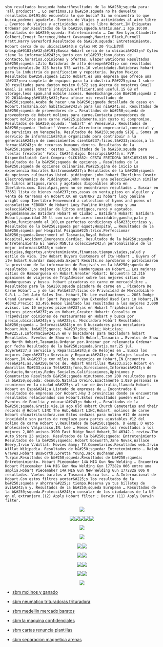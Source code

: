 
```
sbm resultados busqueda hobartResultados de la b&#250;squeda para: 'all products' … Lo sentimos,su b&#250;squeda no ha devuelto resultados.&#191;No encuentra lo que busca? Si no encuentra lo que busca,podemos ayudarle. Eventos de Viajes y actividades al aire libre … Eventos de Viajes y actividades al aire libre Hobart,IN Etiquetas Ordenar por.Resultados de la b&#250;squeda.Gratis.mar.1 ago.10:00. Resultados de b&#250;squeda: Entretenimiento … Con Ben Lyon,Claudette Colbert,Ernest Torrence,Hobart Cavanaugh,Maurice Black,Purnell Pratt,Harry Beresford.Resultados de b&#250;squeda: Entretenimiento. Hobart cerca de su ubicaci&#243;n Cylex MX 20 个以上的项&nbsp;&#0183;&#32;&#191;Busca Hobart cerca de su ubicaci&#243;n? Cylex tiene la informaci&#243;n,junto con tel&#233;fono,datos de contacto,horarios,opiniones y ofertas. Blazer Batidoras Resultados b&#250;squeda iZito Batidoras de alto desempe&#241;o con resultados profesionales.De 325 hasta 575 watts.10 velocidades.Batidoras hobart para la industria de panificacion y reposteria. Dayton Mexico Resultados b&#250;squeda iZito Hobart,es una empresa que ofrece una l&#237;nea completa de equipos para la industria.P&#225;gina 1 sobre 30 resultados para dayton mexico 0.572 seg.Acerca de nosotros Gmail Gmail is email that's intuitive,efficient,and useful.15 GB of storage,less spam,and mobile access. HomeExchange.com B&#250;squeda 2 19 2014&nbsp;&#0183;&#32;Para afinar mis resultados de b&#250;squeda.Acaba de hacer una b&#250;squeda detallada de casas en Hobart,Tasmania,con habitaci&#243;n para los ni&#241;os. Resultados de b&#250;squeda de proveedores de … Resultados de b&#250;squeda de proveedores de Hobart molinos para carne.Contacta proveedores de Hobart molinos para carne r&#225;pidamente,sin costo ni compromiso. Resultados de b&#250;squeda: 'hobart' en Venezuela. Resultados de b&#250;squeda: 'hobart' Venezuela.Directorio empresarial,comercial y de servicios en Venezuela. Resultados de b&#250;squeda SIBE … Somos un servicio de informaci&#243;n organizado para contribuir a la generaci&#243;n de conocimientos cient&#237;ficos,t&#233;cnicos,a la formaci&#243;n de recursos humanos dentro. Resultados de la b&#250;squeda para: 'cestas … Resultados de la b&#250;squeda para 'cestas freidoras' Foto: C&#243;digo: Descripci&#243;n: PVP: Disponibilidad: Cant.Compra: 9LCK1682: CESTA FREIDORA 305X105X165 MM … Resultados de la b&#250;squeda de opciones … Resultados de la b&#250;squeda de opciones culinarias.P&#225;gina de inicio La experiencia Emirates Gastronom&#237;a Resultados de la b&#250;squeda de opciones culinarias Usted. piddington john hobart Iberlibro Cosmic Electrodynamics de Piddington,John Hobart y una selecci&#243;n similar de libros antiguos,raros y agotados disponibles ahora en Iberlibro.com. Disculpas,pero no se encontraron resultados … Buscar en 73651 lista de bienes ra&#237;ces,casas en venta,pisos en alquiler y venta de terrenos en Hobart,OK en CENTURY 21 hobart lucy pauline wright comp Iberlibro Heavenward a collection of hymns and poems of consolation *EBOOK* de Hobart Lucy Pauline Wright comp y una selecci&#243;n similar de libros antiguos,raros y agotados. Segundamano.mx Batidora Hobart en Ciudad … Batidora Hobart: Batidora Hobart,capacidad 20 lt con cazo de acero inoxidable,gancho,pala y globo,funcionando al 100,en perfectas condiciones el&#233;ctricas y. Resultados de la b&#250;squeda por &quot;Hospital … Resultados de la b&#250;squeda por Hospital Psiqui&#225;trico.Perfeccionar b&#250;squeda.Government of Tasmania,Royal Hobart Hospital,Accident,Emergency,Cardiac. Resultados de la b&#250;squeda: Entretenimiento El nuevo MSN,tu colecci&#243;n personalizable de la mejor informaci&#243;n sobre noticias,deportes,entretenimiento,finanzas,tiempo,viajes,salud y estilo de vida. Itw Hobart Buyers Customers of Itw Hobart … Buyers of itw hobart.Guardar Busqueda.Export Results.no aprobaron o patrocinaron la provision de la informacion de Panjiva's en la b&#250;squeda de resultados. Los mejores sitios de Hamburguesa en Hobart,… Los mejores sitios de Hamburguesa en Hobart,Greater Hobart: Encuentra 12.316 opiniones de viajeros de TripAdvisor sobre los mejores sitios de Hamburguesas y busca. hobart picadoras de carne en mercadolibre … Resultados para la b&#250;squeda picadora de carne en … Picadora De Carne Hobart … y de las Pol&#237;ticas de Privacidad de MercadoLibre S.R.L … Jet Auto Sales Inc. Hobart,IN: Lee evaluaciones … 2003 Dodge Grand Caravan 4 Dr Sport Passenger Van Extended Used Cars in Hobart,IN 46342.Precio: $3,495.Hemos limitado los resultados a los mejores 2,000 avisos. Los 10 mejores pizzer&#237;as en Hobart TripAdvisor Los mejores pizzer&#237;as en Hobart,Greater Hobart: Consulta en TripAdvisor opiniones de restaurantes en Hobart y busca por precio,ubicaci&#243;n y m&#225;s. Mezcladora Hobart Resultados b&#250;squeda … Informaci&#243;n en 8 buscadores para mezcladora hobart.Web; Im&#225;genes; V&#237;deo; Wiki; Noticias; M&#225;s.Informaci&#243;n en 8 buscadores para mezcladora hobart Resultados. Eventos de Show en North Hobart,Tasmania … Eventos de Show en North Hobart,Tasmania.Ordenar por.Ordenar por relevancia Ordenar por fecha Resultados de la b&#250;squeda.Gratis.mar.25 jul. Joyer&#237;a Servicio y Reparaci&#243;n de Relojes en … Busca los mejores Joyer&#237;a Servicio y Reparaci&#243;n de Relojes locales en Hobart,IN.Gu&#237;a con miles de negocios en Hobart,IN.Encuentra rese&#241;as,n&#250;meros de. Hobart Amarillas M&#233;xico Hobart en Amarillas M&#233;xico Tel&#233;fono,Direcciones,Informaci&#243;n de Contacto,Horarios,Redes Sociales,Calificaciones,Opiniones y Comentarios Resultado B&#250;squeda minutouno.com 208 resultados para la b&#250;squeda: desnudo.Natalia Oreiro.Exactamente 1.020 personas se reunieron en la ciudad m&#225;s al sur de Australia,llamada Hobart. Hobart en Espa&#241;a.Listado de empresas de … Encontrados 6 resultados de empresas por Hobart.Hay 3 provincias donde se encuentran resultados relacionados con Hobart.Estos resultados pueden estar … Eventos de Familia y educaci&#243;n Hobart,… Resultados de la b&#250;squeda.Gratis.vie.18 ago.Old Hobart Church Cemeteries and their records @ Hobart LINC The Hub,Hobart LINC,Hobart. molinos de carne hobart chinatrituradora.com ﻿Estos cedazos para molino #12 de acero inoxidable son partes de remplazo para partes ajustables #12 del molino de carne Hobart y.Resultados de b&#250;squeda. D &amp; D Auto Wholesalers Valparaiso,IN: Lee … Hemos limitado los resultados a los mejores 2,000 avisos.3900 East Ridge Road Hobart,IN 46342.1 review.The Auto Store 23 avisos. Resultados de la b&#250;squeda: Entretenimiento Resultados de la b&#250;squeda:.Hobart Bosworth,Jane Novak,Wallace Beery,Irvin V.Willat: Movies &amp; TV.Comentarios.Resultados web.Irvin Willat Wikipedia. Resultados de b&#250;squeda: Entretenimiento … Ralph Graves,Hobart Bosworth.Loretta Young,Jack Buchanan,Ben Turpin.Resultados de b&#250;squeda.Resultados de b&#250;squeda: Entretenimiento. Hobart Piecemaker 14A MIG Gun New Welding … Encuentra Hobart Piecemaker 14A MIG Gun New Welding Gun 177282a 006 entre una amplia.Hobart Piecemaker 14A MIG Gun New Welding Gun 177282a 006 0 resultados. Vuelos baratos a Tasmania Busca tus. … A.Internacional de Hobart.Con estos filtros acotar&#225;s los resultados de la b&#250;squeda y ahorrar&#225;s tiempo.Reserva ya tus billetes de avi&#243;n y. Resultados de la b&#250;squeda European … Resultados de la b&#250;squeda.Protecci&#243;n consular de los ciudadanos de la UE en el extranjero.(12) Apply Hobart filter ; Darwin (11) Apply Darwin filter. 
```

<div align="center">

<a href="https://es-crusher.shibang-china.com/github&k=sbm+resultados+busqueda+hobart"><img src="https://static.shibang-china.com/es/crusher/logo.jpg"></a>

<a href="https://es-crusher.shibang-china.com/github&k=sbm+resultados+busqueda+hobart"><img src="https://static.shibang-china.com/es/crusher/index.jpg"></a><a href="https://es-crusher.shibang-china.com/material.htmlgithub&k=sbm+resultados+busqueda+hobart"><img src="https://static.shibang-china.com/es/crusher/material.jpg"></a><a href="https://es-crusher.shibang-china.com/application.htmlgithub&k=sbm+resultados+busqueda+hobart"><img src="https://static.shibang-china.com/es/crusher/application.jpg"></a><a href="https://es-crusher.shibang-china.com/aboutus.htmlgithub&k=sbm+resultados+busqueda+hobart"><img src="https://static.shibang-china.com/es/crusher/aboutus.jpg"></a><a href="https://es-crusher.shibang-china.com/contact.htmlgithub&k=sbm+resultados+busqueda+hobart"><img src="https://static.shibang-china.com/es/crusher/contact.jpg"></a>

<a href="https://es-crusher.shibang-china.com/github&k=sbm+resultados+busqueda+hobart"><img src="https://static.shibang-china.com/es/crusher/banner.jpg"></a>

<a href="https://swt.shibang-china.com/github&k=sbm+resultados+busqueda+hobart"><img src="https://static.shibang-china.com/es/crusher/text.jpg"></a>

<a href="https://swt.shibang-china.com/github&k=sbm+resultados+busqueda+hobart"><img src="https://static.shibang-china.com/es/crusher/chat.jpg"></a><a href="https://es-crusher.shibang-china.com/contact.htmlgithub&k=sbm+resultados+busqueda+hobart"><img src="https://static.shibang-china.com/es/crusher/message.jpg"></a>

<a href="https://es-crusher.shibang-china.com/products/pe.htmlgithub&k=sbm+resultados+busqueda+hobart"><img src="https://static.shibang-china.com/es/crusher/pe.jpg"></a><a href="https://es-crusher.shibang-china.com/products/pf.htmlgithub&k=sbm+resultados+busqueda+hobart"><img src="https://static.shibang-china.com/es/crusher/pf.jpg"></a>

<a href="https://es-crusher.shibang-china.com/products/hpt.htmlgithub&k=sbm+resultados+busqueda+hobart"><img src="https://static.shibang-china.com/es/crusher/hpt.jpg"></a><a href="https://es-crusher.shibang-china.com/products/vsi.htmlgithub&k=sbm+resultados+busqueda+hobart"><img src="https://static.shibang-china.com/es/crusher/vsi.jpg"></a>

<a href="https://es-crusher.shibang-china.com/products/klv.htmlgithub&k=sbm+resultados+busqueda+hobart"><img src="https://static.shibang-china.com/es/crusher/klv.jpg"></a><a href="https://es-crusher.shibang-china.com/products/portable.htmlgithub&k=sbm+resultados+busqueda+hobart"><img src="https://static.shibang-china.com/es/crusher/portable.jpg"></a>

<a href="https://swt.shibang-china.com/github&k=sbm+resultados+busqueda+hobart"><img src="https://static.shibang-china.com/es/crusher/case.jpg"></a>

</div>


* [sbm molinos y ganado](sbm%20molinos%20y%20ganado.md)

* [sbm neumatico trituradoras trituradora](sbm%20neumatico%20trituradoras%20trituradora.md)

* [sbm medellin mercado baratos](sbm%20medellin%20mercado%20baratos.md)

* [sbm la maquina confidenciales](sbm%20la%20maquina%20confidenciales.md)

* [sbm cartas renuncia plantillas](sbm%20cartas%20renuncia%20plantillas.md)

* [sbm separacion magnetica arenas](sbm%20separacion%20magnetica%20arenas.md)